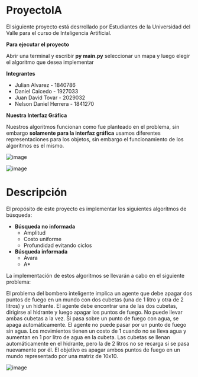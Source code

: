 # ProyectoIA
El siguiente proyecto está desrrollado por Estudiantes de la Universidad del Valle para el curso de Inteligencia Artificial.

**Para ejecutar el proyecto**

Abrir una terminal y escribir **py main.py** seleccionar un mapa y luego elegir el algoritmo que desea implementar

**Integrantes**

* Julian Alvarez -  1840786
* Daniel Caicedo - 1927033
* Juan David Tovar - 2029032
* Nelson Daniel Herrera - 1841270

**Nuestra Interfaz Gráfica**

Nuestros algoritmos funcionan como fue planteado en el problema, sin embargo **solamente para la interfaz gráfica** usamos diferentes representaciones para los objetos, sin embargo el funcionamiento de los algoritmos es el mismo.

![image](https://github.com/danielcaicedo98/ProyectoIA/assets/61769073/f0e0f79b-f622-4576-9279-bd1ce09908c1)


![image](https://github.com/danielcaicedo98/ProyectoIA/assets/61769073/38c6a21d-6d6a-4599-a6d9-feb509a0fa08)

# Descripción

El propósito de este proyecto es implementar los siguientes algorítmos de búsqueda:
* **Búsqueda no informada**
  * Amplitud
  * Costo uniforme
  * Profundidad evitando ciclos  
* **Búsqueda informada**
  * Ávara
  * A*

  
La implementación de estos algoritmos se llevarán a cabo en el siguiente problema:

El problema del bombero inteligente implica un agente que debe apagar dos puntos de fuego en un mundo con dos cubetas (una de 1 litro y otra de 2 litros) y un hidrante. 
El agente debe encontrar una de las dos cubetas, dirigirse al hidrante y luego apagar los puntos de fuego. No puede llevar ambas cubetas a la vez. Si pasa sobre un punto de 
fuego con agua, se apaga automáticamente. El agente no puede pasar por un punto de fuego sin agua. Los movimientos tienen un costo de 1 cuando no se lleva agua y aumentan 
en 1 por litro de agua en la cubeta. Las cubetas se llenan automáticamente en el hidrante, pero la de 2 litros no se recarga si se pasa nuevamente por él.
El objetivo es apagar ambos puntos de fuego en un mundo representado por una matriz de 10x10.




![image](https://github.com/danielcaicedo98/ProyectoIA/assets/61769073/9f25c085-d842-4f67-9161-14e5aca746ff)





